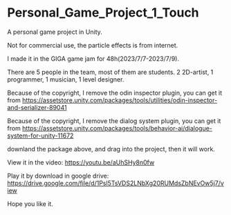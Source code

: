 # Personal_Game_Project_1_Touch

A personal game project in Unity.

Not for commercial use, the particle effects is from internet.

I made it in the GIGA game jam for 48h(2023/7/7-2023/7/9).

There are 5 people in the team, most of them are students. 2 2D-artist, 1 programmer, 1 musician, 1 level designer.

Because of the copyright, I remove the odin inspector plugin, you can get it from https://assetstore.unity.com/packages/tools/utilities/odin-inspector-and-serializer-89041

Because of the copyright, I remove the dialog system plugin, you can get it from https://assetstore.unity.com/packages/tools/behavior-ai/dialogue-system-for-unity-11672

downland the package above, and drag into the project, then it will work.

View it in the video: https://youtu.be/aUhSHy8n0fw

Play it by download in google drive: https://drive.google.com/file/d/1Psl5TsVDS2LNbXg20RUMdsZbNEvOw5j7/view

Hope you like it.
